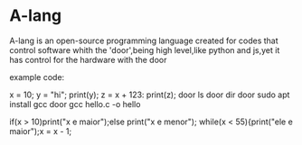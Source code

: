 # A-lang
A-lang is an open-source programming language created for codes that control software whith the 'door',being high level,like python and js,yet it has control for the hardware with the door

example code:

x = 10;
y = "hi";
print(y);
z = x + 123:
print(z);
door ls
door dir
door sudo apt install gcc
door gcc hello.c -o hello

if(x > 10)print("x e maior");else print("x e menor");
while(x < 55){print("ele e maior");x = x - 1;
